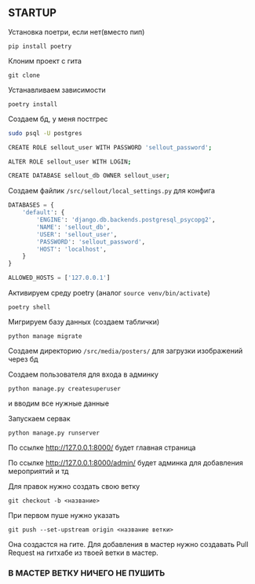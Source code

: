 ## STARTUP

Установка поетри, если нет(вместо пип)

`pip install poetry`

Клоним проект с гита

`git clone`

Устанавливаем зависимости

`poetry install`

Создаем бд, у меня постгрес

```bash
sudo psql -U postgres

CREATE ROLE sellout_user WITH PASSWORD 'sellout_password';

ALTER ROLE sellout_user WITH LOGIN;

CREATE DATABASE sellout_db OWNER sellout_user;
```

Создаем файлик `/src/sellout/local_settings.py` для конфига

```python
DATABASES = {
    'default': {
        'ENGINE': 'django.db.backends.postgresql_psycopg2',
        'NAME': 'sellout_db',
        'USER': 'sellout_user',
        'PASSWORD': 'sellout_password',
        'HOST': 'localhost',
    }
}

ALLOWED_HOSTS = ['127.0.0.1']
```

Активируем среду poetry (аналог `source venv/bin/activate`)

`poetry shell`

Мигрируем базу данных (создаем таблички)

`python manage migrate`

Создаем директорию `/src/media/posters/` для загрузки изображений через бд

Создаем пользователя для входа в админку

`python manage.py createsuperuser`

и вводим все нужные данные

Запускаем сервак

`python manage.py runserver`

По ссылке http://127.0.0.1:8000/ будет главная страница

По ссылке http://127.0.0.1:8000/admin/ будет админка для добавления мероприятий и тд

Для правок нужно создать свою ветку

`git checkout -b <название>`

При первом пуше нужно указать

`git push --set-upstream origin <название ветки>`

Она создастся на гите. Для добавления в мастер нужно создавать Pull Request на гитхабе из твоей ветки в мастер.

### В МАСТЕР ВЕТКУ НИЧЕГО НЕ ПУШИТЬ

